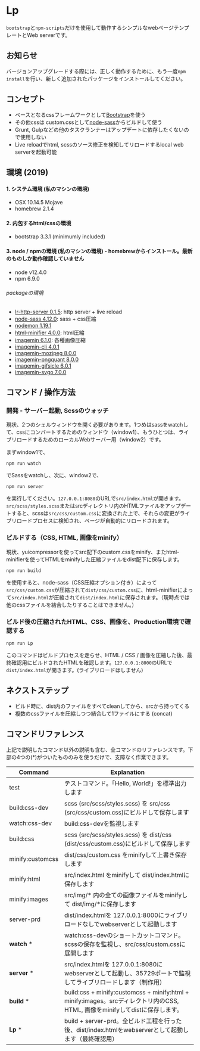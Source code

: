 # Lp
`bootstrap`と`npm-scripts`だけを使用して動作するシンプルなwebページテンプレートとWeb serverです。


## お知らせ
バージョンアップグレードする際には、正しく動作するために、もう一度`npm install`を行い、新しく追加されたパッケージをインストールしてください。


## コンセプト
- ベースとなるcssフレームワークとして[Bootstrap](http://getbootstrap.com)を使う
- その他cssは custom.cssとして[node-sass](https://www.npmjs.com/package/node-sass)からビルドして使う
- Grunt, Gulpなどの他のタスクランナーはアップデートに依存したくないので使用しない
- Live reloadでhtml, scssのソース修正を検知してリロードするlocal web serverを起動可能


## 環境 (2019)
#### 1. システム環境 (私のマシンの環境)
- OSX 10.14.5 Mojave
- homebrew 2.1.4

#### 2. 内包するhtml/cssの環境
- bootstrap 3.3.1 (minimumly included)

#### 3. node / npmの環境 (私のマシンの環境) - homebrewからインストール。最新のものしか動作確認していません
- node v12.4.0
- npm 6.9.0

###### packageの環境
- [lr-http-server 0.1.5](https://www.npmjs.com/package/lr-http-server): http server + live reload
- [node-sass 4.12.0](https://www.npmjs.com/package/node-sass): sass + css圧縮
- [nodemon 1.19.1](https://www.npmjs.com/package/nodemon)
- [html-minifier 4.0.0](https://www.npmjs.com/package/html-minifier): html圧縮
- [imagemin 6.1.0](https://www.npmjs.com/package/imagemin): 各種画像圧縮
- [imagemin-cli 4.0.1](https://www.npmjs.com/package/imagemin-cli)
- [imagemin-mozjpeg 8.0.0](https://www.npmjs.com/package/imagemin-mozjpeg)
- [imagemin-pngquant 8.0.0](https://www.npmjs.com/package/imagemin-pngquant)
- [imagemin-gifsicle 6.0.1](https://www.npmjs.com/package/imagemin-gifsicle)
- [imagemin-svgo 7.0.0](https://www.npmjs.com/package/imagemin-svgo)

## コマンド / 操作方法

### 開発 - サーバー起動, Scssのウォッチ
現状、2つのシェルウィンドウを開く必要があります。1つめはsassをwatchして、cssにコンバートするためのウィンドウ（window1）、もうひとつは、ライブリロードするためのローカルWebサーバー用（window2）です。

まずwindow1で、
```
npm run watch
```

でSassをwatchし、次に、window2で、
```
npm run server
```
を実行してください。`127.0.0.1:8080`のURLで`src/index.html`が開きます。`src/scss/styles.scss`またはsrcディレクトリ内のHTMLファイルをアップデートすると、scssは`src/css/custom.css`に変換された上で、それらの変更がライブリロードプロセスに検知され、ページが自動的にリロードされます。

### ビルドする（CSS, HTML, 画像をminify）
現状、yuicompressorを使ってsrc配下のcustom.cssをminify、またhtml-minifierを使ってHTMLをminifyした圧縮ファイルをdist配下に保存します。
```
npm run build
```
を使用すると、node-sass（CSS圧縮オプション付き）によって`src/css/custom.css`が圧縮されて`dist/css/custom.css`に、html-minifierによって`src/index.html`が圧縮されて`dist/index.html`に保存されます。（現時点では他のcssファイルを結合したりすることはできません。）

### ビルド後の圧縮されたHTML、CSS、画像を、Production環境で確認する
```
npm run Lp
```
このコマンドはビルドプロセスを走らせ、HTML / CSS / 画像を圧縮した後、最終確認用にビルドされたHTMLを確認します。`127.0.0.1:8000`のURLで`dist/index.html`が開きます。(ライブリロードはしません)


## ネクストステップ
- ビルド時に、dist内のファイルをすべてcleanしてから、srcから持ってくる
- 複数のcssファイルを圧縮しつつ結合して1ファイルにする (concat)


## コマンドリファレンス
上記で説明したコマンド以外の説明も含む、全コマンドのリファレンスです。下部の4つの(*)がついたもののみを使うだけで、支障なく作業できます。

| Command  | Explanation  |
|---|---|
| test | テストコマンド。「Hello, World!」を標準出力します |
| build:css-dev | scss (src/scss/styles.scss) を src/css (src/css/custom.css)にビルドして保存します |
| watch:css-dev | build:css-devを監視します |
| build:css | scss (src/scss/styles.scss) を dist/css (dist/css/custom.css)にビルドして保存します |
| minify:customcss | dist/css/custom.css をminifyして上書き保存します |
| minify:html| src/index.html をminifyして dist/index.htmlに保存します |
| minify:images | src/img/* 内の全ての画像ファイルをminifyして dist/img/*に保存します |
| server-prd | dist/index.htmlを 127.0.0.1:8000にライブリロードなしでwebserverとして起動します |
| __watch__ * | watch:css-devのショートカットコマンド。scssの保存を監視し、src/css/custom.cssに展開します |
| __server__ * | src/index.htmlを 127.0.0.1:8080にwebserverとして起動し、35729ポートで監視してライブリロードします（制作用） |
| __build__ * | build:css + minify:customcss + minify:html + minify:images。srcディレクトリ内のCSS, HTML, 画像をminifyしてdistに保存します。 |
| __Lp__ * | build + server-prd。全ビルド工程を行った後、dist/index.htmlをwebserverとして起動します（最終確認用） |
